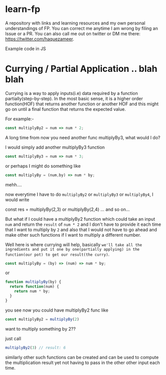 # learn-fp
A repository with links and learning resources and my own personal understandings of FP. You can correct me anytime I am wrong by filing an Issue or a PR. You can also call me out on twitter or DM me there: https://twitter.com/haquezameer.

Example code in JS


# Currying / Partial Application .. blah blah

Currying is a way to apply inputs(i.e) data required by a function partially(step-by-step). In the most basic sense, it is a higher order function(HOF) that returns another function or another HOF and this might go on until a final function that returns the expected value.

For example:-

```js
const multiplyBy2 = num => num * 2;
```

A long time from now you need another func multiplyBy3, what would I do?

I would simply add another multiplyBy3 function

```js
const multiplyBy3 = num => num * 3;
```

or perhaps I might do something like

```js
const multiplyBy = (num,by) => num * by;
```

mehh....

now everytime I have to do `multiplyBy2` or `multiplyBy3` or `multiplyBy4`, I would write 

const res = multiplyBy(2,3) or multiplyBy(2,4) ... and so on...

But what if I could have a multiplyBy2 function which could take an input `num` and return the `result` of `num * 2` and I don't have to provide it each time that I want to multiply by `2` and also that I would not have to go ahead and make other such functions if I want to multiply a different number.

Well here is where currying will help, basically `we'll take all the ingredients and put it one by one(partially applying) in the function(our pot) to get our result(the curry)`.

```js
const multiplyBy = (by) => (num) => num * by;
```

or 

```js
function multiplyBy(by) {
  return function(num) {
    return num * by;
  }
}
```

you see now you could have multiplyBy2 func like

```js
const multiplyBy2 = multiplyBy(2)
```

want to multiply something by 2??

just call 

```js
multiplyBy2(3) // result: 6
```

similarly other such functions can be created and can be used to compute the multiplication result yet not having to pass in the other other input each time.
